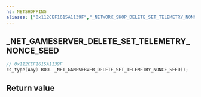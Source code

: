 ```yaml
---
ns: NETSHOPPING
aliases: ["0x112CEF1615A1139F","_NETWORK_SHOP_DELETE_SET_TELEMETRY_NONCE_SEED"]
---
```

## _NET_GAMESERVER_DELETE_SET_TELEMETRY_NONCE_SEED

```c
// 0x112CEF1615A1139F
cs_type(Any) BOOL _NET_GAMESERVER_DELETE_SET_TELEMETRY_NONCE_SEED();
```

## Return value
